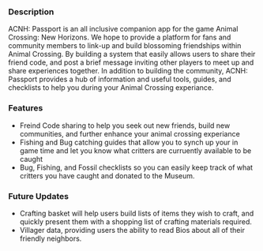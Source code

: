 
### Description
ACNH: Passport is an all inclusive companion app for the game Animal Crossing: New Horizons. We hope to provide a platform for fans and community members to link-up and build blossoming friendships within Animal Crossing. By building a system that easily allows users to share their friend code, and post a brief message inviting other players to meet up and share experiences together. In addition to building the community, ACNH: Passport provides a hub of information and useful tools, guides, and checklists to help you during your Animal Crossing experiance. 

### Features
- Freind Code sharing to help you seek out new friends, build new communities, and further enhance your animal crossing experiance
- Fishing and Bug catching guides that allow you to synch up your in game time and let you know what critters are curruently available to be caught
- Bug, Fishing, and Fossil checklists so you can easily keep track of what critters you have caught and donated to the Museum.

### Future Updates
- Crafting basket will help users build lists of items they wish to craft, and quickly present them with a shopping list of crafting materials required.
- Villager data, providing users the ability to read Bios about all of their friendly neighbors.
